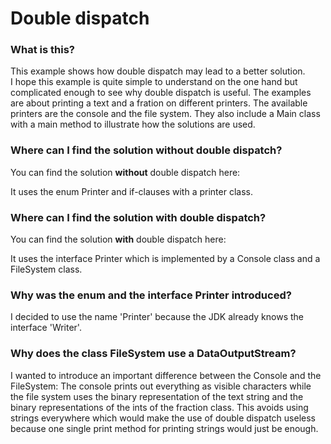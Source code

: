# Double dispatch
### What is this?
This example shows how double dispatch may lead to a better solution.  
I hope this example is quite simple to understand on the one hand but complicated enough 
to see why double dispatch is useful.
The examples are about printing a text and a fration on different printers.
The available printers are the console and the file system.
They also include a Main class with a main method to illustrate how the solutions are used.

### Where can I find the solution without double dispatch?
You can find the solution **without** double dispatch here:

It uses the enum Printer and if-clauses with a printer class.

### Where can I find the solution with double dispatch?
You can find the solution **with** double dispatch here:

It uses the interface Printer which is implemented by a Console class and a FileSystem class.

### Why was the enum and the interface Printer introduced?
I decided to use the name 'Printer' because the JDK already knows the interface 'Writer'.

### Why does the class FileSystem use a DataOutputStream?
I wanted to introduce an important difference between the Console and the FileSystem:
The console prints out everything as visible characters while the file system 
uses the binary representation of the text string and the binary representations
of the ints of the fraction class.
This avoids using strings everywhere which would make the use of double dispatch useless 
because one single print method for printing strings would just be enough. 
